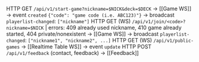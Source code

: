 
HTTP GET `/api/v1/start-game?nickname=$NICK&deck=$DECK`
	-> [[Game WS]]
	-> event `created` `{"code": "game code (i.e. ABC123)"}`
	-> broadcast `playerlist-changed`: `["nickname"]`
HTTP GET (WS) `/api/v1/join/<code>?nickname=$NICK`
	| errors: 409 already used nickname, 410 game already started, 404 private/nonexistent
	-> [[Game WS]]
	-> broadcast `playerlist-changed`: `["nickname1", "nickname2", ...]`
HTTP GET (WS) `/api/v1/public-games`
	-> [[Realtime Table WS]]
	-> event `update`
HTTP POST `/api/v1/feedback` (contact, feedback) -> [[Feedback]]
